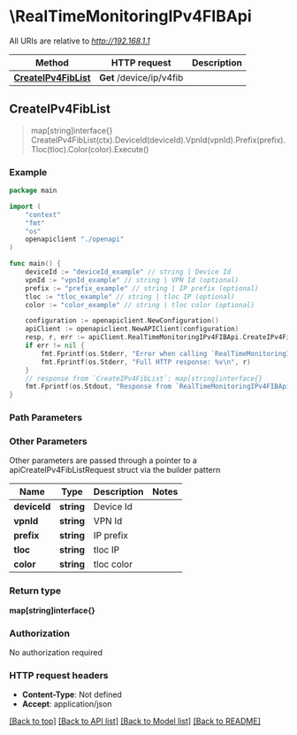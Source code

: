 # \RealTimeMonitoringIPv4FIBApi

All URIs are relative to *http://192.168.1.1*

Method | HTTP request | Description
------------- | ------------- | -------------
[**CreateIPv4FibList**](RealTimeMonitoringIPv4FIBApi.md#CreateIPv4FibList) | **Get** /device/ip/v4fib | 



## CreateIPv4FibList

> map[string]interface{} CreateIPv4FibList(ctx).DeviceId(deviceId).VpnId(vpnId).Prefix(prefix).Tloc(tloc).Color(color).Execute()





### Example

```go
package main

import (
    "context"
    "fmt"
    "os"
    openapiclient "./openapi"
)

func main() {
    deviceId := "deviceId_example" // string | Device Id
    vpnId := "vpnId_example" // string | VPN Id (optional)
    prefix := "prefix_example" // string | IP prefix (optional)
    tloc := "tloc_example" // string | tloc IP (optional)
    color := "color_example" // string | tloc color (optional)

    configuration := openapiclient.NewConfiguration()
    apiClient := openapiclient.NewAPIClient(configuration)
    resp, r, err := apiClient.RealTimeMonitoringIPv4FIBApi.CreateIPv4FibList(context.Background()).DeviceId(deviceId).VpnId(vpnId).Prefix(prefix).Tloc(tloc).Color(color).Execute()
    if err != nil {
        fmt.Fprintf(os.Stderr, "Error when calling `RealTimeMonitoringIPv4FIBApi.CreateIPv4FibList``: %v\n", err)
        fmt.Fprintf(os.Stderr, "Full HTTP response: %v\n", r)
    }
    // response from `CreateIPv4FibList`: map[string]interface{}
    fmt.Fprintf(os.Stdout, "Response from `RealTimeMonitoringIPv4FIBApi.CreateIPv4FibList`: %v\n", resp)
}
```

### Path Parameters



### Other Parameters

Other parameters are passed through a pointer to a apiCreateIPv4FibListRequest struct via the builder pattern


Name | Type | Description  | Notes
------------- | ------------- | ------------- | -------------
 **deviceId** | **string** | Device Id | 
 **vpnId** | **string** | VPN Id | 
 **prefix** | **string** | IP prefix | 
 **tloc** | **string** | tloc IP | 
 **color** | **string** | tloc color | 

### Return type

**map[string]interface{}**

### Authorization

No authorization required

### HTTP request headers

- **Content-Type**: Not defined
- **Accept**: application/json

[[Back to top]](#) [[Back to API list]](../README.md#documentation-for-api-endpoints)
[[Back to Model list]](../README.md#documentation-for-models)
[[Back to README]](../README.md)

